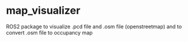 # map_visualizer
ROS2 package to visualize .pcd file and .osm file (openstreetmap) and to convert .osm file to occupancy map 
